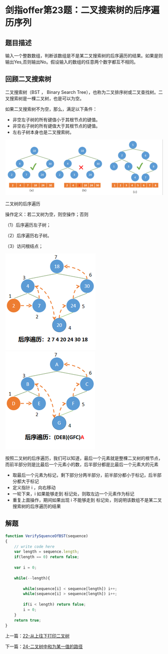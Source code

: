 # 剑指offer第23题：二叉搜索树的后序遍历序列

## 题目描述

输入一个整数数组，判断该数组是不是某二叉搜索树的后序遍历的结果。如果是则输出Yes,否则输出No。假设输入的数组的任意两个数字都互不相同。



## 回顾二叉搜索树

二叉搜索树（BST ， Binary Search Tree），也称为二叉排序树或二叉查找树。二叉搜索树是一棵二叉树，也是可以为空。

如果二叉搜索树不为空，那么，满足以下条件：

- 非空左子树的所有键值小于其根节点的键值。
- 非空右子树的所有键值大于其根节点的键值。
- 左右子树本身也是二叉搜索树。

![image-20200304135008108](images/image-20200304135008108.png)

二叉树的后序遍历

操作定义：若二叉树为空，则空操作；否则

（1）后序遍历左子树；

（2）后序遍历右子树。

（3）访问根结点；

![img](images/20190820181041949.png)![img](images/20190820181129427.png)

按照二叉树的后序遍历，我们可以知道，最后一个元素就是整棵二叉树的根节点，而前半部分则是比最后一个元素小的数，后半部分都是比最后一个元素大的元素

- 取最后一个元素为标记，剩下部分分两半部分，前半部分都小于标记，后半部分都大于标记
- 定义指针 i ，向右移动
- 一轮下来，i 如果能够走到 标记处，则取左边一个元素作为标记
- 重复上面操作，期间如果出现 i 不能够走到 标记处，则说明该数组不是某二叉搜索树的后序遍历的结果

## 解题

```javascript
function VerifySquenceOfBST(sequence)
{
    // write code here
    var length = sequence.length;
    if(length == 0) return false;
    
    var i = 0;
    
    while(--length){
        
        while(sequence[i] < sequence[length]) i++;
        while(sequence[i] > sequence[length]) i++;
        
        if(i < length) return false;
        i = 0;
    }
    return true;
}
```
上一篇：[22-从上往下打印二叉树](../22-从上往下打印二叉树/)

下一篇：[24-二叉树中和为某一值的路径](../24-二叉树中和为某一值的路径/)

